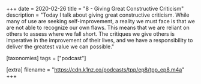 +++
date = 2020-02-26
title = "8 - Giving Great Constructive Criticism"
description = "Today I talk about giving great constructive criticism. While many of use are seeking self-improvement, a reality we must face is that we are not able to recognize our own flaws. This means that we are reliant on others to assess where we fall short. The critiques we give others is imperative in the improvement of their lives, and we have a responsibility to deliver the greatest value we can possible."

[taxonomies]
tags = ["podcast"]

[extra]
filename = "https://cdn.k1nz.co/podcasts/tpp/ep8/tpp_ep8.m4a"
+++
